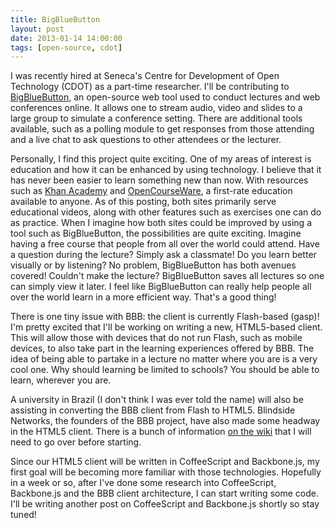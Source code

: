 ```yaml
---
title: BigBlueButton
layout: post
date: 2013-01-14 14:00:00
tags: [open-source, cdot]
---
```

I was recently hired at Seneca's Centre for Development of Open Technology (CDOT) as a part-time researcher.
I'll be contributing to [BigBlueButton](http://www.bigbluebutton.org/), an open-source web tool used
to conduct lectures and web conferences online. It allows one to stream audio, video and slides to a large group
to simulate a conference setting. There are additional tools available, such as a polling module to get responses from
those attending and a live chat to ask questions to other attendees or the lecturer.

Personally, I find this project quite exciting. One of my areas of interest is education and how it can
be enhanced by using technology. I believe that it has never been easier to learn something new than now.
With resources such as [Khan Academy](https://www.khanacademy.org/) and [OpenCourseWare](http://ocw.mit.edu/index.htm),
a first-rate education available to anyone. As of this posting, both sites primarily serve educational videos,
along with other features such as exercises one can do as practice. When I imagine how both sites could be improved
by using a tool such as BigBlueButton, the possibilities are quite exciting. Imagine having a free course that
people from all over the world could attend. Have a question during the lecture? Simply ask a classmate! Do you
learn better visually or by listening? No problem, BigBlueButton has both avenues covered! Couldn't make the lecture?
BigBlueButton saves all lectures so one can simply view it later. I feel like BigBlueButton can really help people
all over the world learn in a more efficient way. That's a good thing!

There is one tiny issue with BBB: the client is currently Flash-based (gasp)! I'm pretty excited that I'll be working
on writing a new, HTML5-based client. This will allow those with devices that do not run Flash, such as mobile
devices, to also take part in the learning experiences offered by BBB. The idea of being able to partake in a lecture no matter
where you are is a very cool one. Why should learning be limited to schools? You should be able to learn, wherever you are.

A university in Brazil (I don't think I was ever told the name) will also be assisting in converting the BBB client from Flash
to HTML5. Blindside Networks, the founders of the BBB project, have also made some headway in the HTML5 client. There is a
bunch of information [on the wiki](http://code.google.com/p/bigbluebutton/wiki/HTML5) that I will need to go over before starting.

Since our HTML5 client will be written in CoffeeScript and Backbone.js, my first goal will be becoming more familiar with those
technologies. Hopefully in a week or so, after I've done some research into CoffeeScript, Backbone.js and the BBB client architecture,
I can start writing some code. I'll be writing another post on CoffeeScript and Backbone.js shortly so stay tuned!
